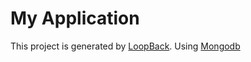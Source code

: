 # My Application

This project is generated by [LoopBack](http://loopback.io).
Using [Mongodb](https://www.mongodb.com/)
